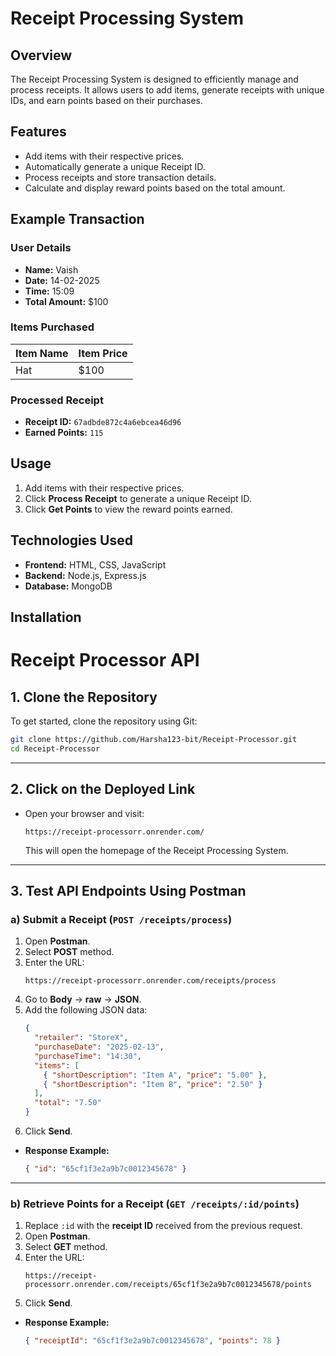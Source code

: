 # Receipt Processing System

## Overview
The Receipt Processing System is designed to efficiently manage and process receipts. It allows users to add items, generate receipts with unique IDs, and earn points based on their purchases.

## Features
- Add items with their respective prices.
- Automatically generate a unique Receipt ID.
- Process receipts and store transaction details.
- Calculate and display reward points based on the total amount.

## Example Transaction

### User Details
- **Name:** Vaish  
- **Date:** 14-02-2025  
- **Time:** 15:09  
- **Total Amount:** $100  

### Items Purchased

| Item Name | Item Price |
|-----------|------------|
| Hat       | $100       |

### Processed Receipt
- **Receipt ID:** `67adbde872c4a6ebcea46d96`  
- **Earned Points:** `115`  

## Usage
1. Add items with their respective prices.
2. Click **Process Receipt** to generate a unique Receipt ID.
3. Click **Get Points** to view the reward points earned.

## Technologies Used
- **Frontend:** HTML, CSS, JavaScript
- **Backend:** Node.js, Express.js
- **Database:** MongoDB

## Installation

# **Receipt Processor API**

## **1. Clone the Repository**
To get started, clone the repository using Git:
```bash
git clone https://github.com/Harsha123-bit/Receipt-Processor.git  
cd Receipt-Processor
```

---

## **2. Click on the Deployed Link**
- Open your browser and visit:
  ```
  https://receipt-processorr.onrender.com/
  ```
  This will open the homepage of the Receipt Processing System.

---

## **3. Test API Endpoints Using Postman**

### **a) Submit a Receipt (`POST /receipts/process`)**
1. Open **Postman**.
2. Select **POST** method.
3. Enter the URL:
   ```
   https://receipt-processorr.onrender.com/receipts/process
   ```
4. Go to **Body** → **raw** → **JSON**.
5. Add the following JSON data:
   ```json
   {
     "retailer": "StoreX",
     "purchaseDate": "2025-02-13",
     "purchaseTime": "14:30",
     "items": [
       { "shortDescription": "Item A", "price": "5.00" },
       { "shortDescription": "Item B", "price": "2.50" }
     ],
     "total": "7.50"
   }
   ```
6. Click **Send**.

- **Response Example:**
  ```json
  { "id": "65cf1f3e2a9b7c0012345678" }
  ```

---

### **b) Retrieve Points for a Receipt (`GET /receipts/:id/points`)**
1. Replace `:id` with the **receipt ID** received from the previous request.
2. Open **Postman**.
3. Select **GET** method.
4. Enter the URL:
   ```
   https://receipt-processorr.onrender.com/receipts/65cf1f3e2a9b7c0012345678/points
   ```
5. Click **Send**.

- **Response Example:**
  ```json
  { "receiptId": "65cf1f3e2a9b7c0012345678", "points": 78 }
  ```
